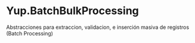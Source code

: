 # Yup.BatchBulkProcessing
Abstracciones para extraccion, validacion, e inserción masiva de registros (Batch Processing)
